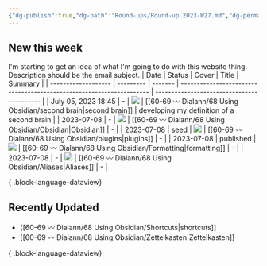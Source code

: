 ```yaml
---
{"dg-publish":true,"dg-path":"Round-ups/Round-up 2023-W27.md","dg-permalink":"2023-W27-roundup","permalink":"/2023-W27-roundup/","title":"Round-up for 2023 W27","noteIcon":"","created":"","updated":"2023-08-03T16:59:04.000-04:00"}
---
```



## New this week
I'm starting to get an idea of what I'm going to do with this website thing. Description should be the email subject.
| Date                | Status    | Cover   | Title                                                                | Summary                                    |
| ------------------- | --------- | ------- | -------------------------------------------------------------------- | ------------------------------------------ |
| July 05, 2023 18:45 | \-        | ![](\-) | [[60-69 〰️ Dialann/68 Using Obsidian/second brain\|second brain]] | developing my definition of a second brain |
| 2023-07-08          | \-        | ![](\-) | [[60-69 〰️ Dialann/68 Using Obsidian/Obsidian\|Obsidian]]         | \-                                         |
| 2023-07-08          | seed      | ![](\-) | [[60-69 〰️ Dialann/68 Using Obsidian/plugins\|plugins]]           | \-                                         |
| 2023-07-08          | published | ![](\-) | [[60-69 〰️ Dialann/68 Using Obsidian/Formatting\|formatting]]     | \-                                         |
| 2023-07-08          | \-        | ![](\-) | [[60-69 〰️ Dialann/68 Using Obsidian/Aliases\|Aliases]]           | \-                                         |

{ .block-language-dataview}

## Recently Updated
- [[60-69 〰️ Dialann/68 Using Obsidian/Shortcuts\|shortcuts]]
- [[60-69 〰️ Dialann/68 Using Obsidian/Zettelkasten\|Zettelkasten]]

{ .block-language-dataview}



